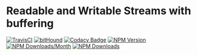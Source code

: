# Readable and Writable Streams with buffering

[![TravisCI](https://travis-ci.org/metarhia/metastreams.svg?branch=master)](https://travis-ci.org/metarhia/metastreams)
[![bitHound](https://www.bithound.io/github/metarhia/metastreams/badges/score.svg)](https://www.bithound.io/github/metarhia/metastreams)
[![Codacy Badge](https://api.codacy.com/project/badge/Grade/d51a3d27efd743638a020128ddad1397)](https://www.codacy.com/app/metarhia/metastreams)
[![NPM Version](https://badge.fury.io/js/metastreams.svg)](https://badge.fury.io/js/metastreams)
[![NPM Downloads/Month](https://img.shields.io/npm/dm/metastreams.svg)](https://www.npmjs.com/package/metastreams)
[![NPM Downloads](https://img.shields.io/npm/dt/metastreams.svg)](https://www.npmjs.com/package/metastreams)
